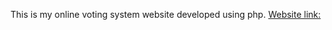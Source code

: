 This is my online voting system website developed using php.
[Website link:](jeelani.infinityfreeapp.com/index.php)

